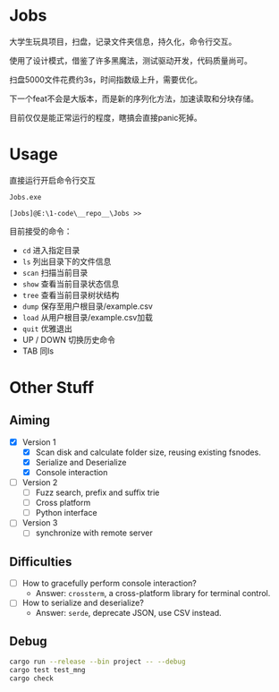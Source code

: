 # Jobs
大学生玩具项目，扫盘，记录文件夹信息，持久化，命令行交互。

使用了设计模式，借鉴了许多黑魔法，测试驱动开发，代码质量尚可。

扫盘5000文件花费约3s，时间指数级上升，需要优化。

下一个feat不会是大版本，而是新的序列化方法，加速读取和分块存储。

目前仅仅是能正常运行的程度，瞎搞会直接panic死掉。

# Usage
直接运行开启命令行交互
```sh
Jobs.exe
```
```
[Jobs]@E:\1-code\__repo__\Jobs >> 
```

目前接受的命令：
- `cd` 进入指定目录
- `ls` 列出目录下的文件信息
- `scan` 扫描当前目录
- `show` 查看当前目录状态信息 
- `tree` 查看当前目录树状结构
- `dump` 保存至用户根目录/example.csv
- `load` 从用户根目录/example.csv加载
- `quit` 优雅退出
- UP / DOWN 切换历史命令
- TAB 同ls

# Other Stuff

## Aiming
- [x] Version 1
  - [x] Scan disk and calculate folder size, reusing existing fsnodes.
  - [x] Serialize and Deserialize
  - [x] Console interaction
- [ ] Version 2
  - [ ] Fuzz search, prefix and suffix trie
  - [ ] Cross platform
  - [ ] Python interface
- [ ] Version 3
  - [ ] synchronize with remote server

## Difficulties
- [ ] How to gracefully perform console interaction?
  - Answer: `crossterm`, a cross-platform library for terminal control.
- [ ] How to serialize and deserialize?
  - Answer: `serde`, deprecate JSON, use CSV instead.

## Debug
```sh
cargo run --release --bin project -- --debug
cargo test test_mng
cargo check
```
